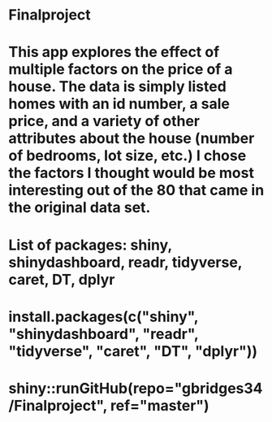 # Finalproject
# This app explores the effect of multiple factors on the price of a house. The data is simply listed homes with an id number, a sale price, and a variety of other attributes about the house (number of bedrooms, lot size, etc.) I chose the factors I thought would be most interesting out of the 80 that came in the original data set. 
# List of packages: shiny, shinydashboard, readr, tidyverse, caret, DT, dplyr
# install.packages(c("shiny", "shinydashboard", "readr", "tidyverse", "caret", "DT", "dplyr"))
# shiny::runGitHub(repo="gbridges34/Finalproject", ref="master")